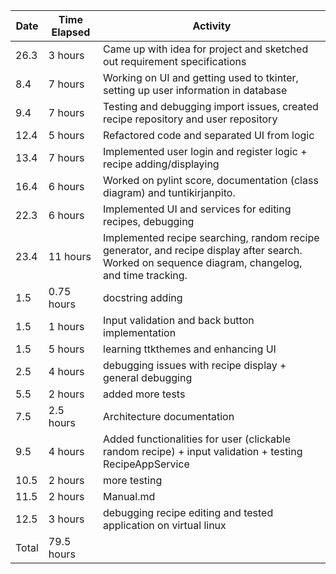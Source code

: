| Date   | Time Elapsed | Activity                                                      |
|--------|--------------|---------------------------------------------------------------|
| 26.3   | 3 hours      | Came up with idea for project and sketched out requirement specifications |
| 8.4    | 7 hours      | Working on UI and getting used to tkinter, setting up user information in database |
| 9.4    | 7 hours      | Testing and debugging import issues, created recipe repository and user repository |
| 12.4   | 5 hours      | Refactored code and separated UI from logic                   |
| 13.4   | 7 hours      | Implemented user login and register logic + recipe adding/displaying
| 16.4   | 6 hours      | Worked on pylint score, documentation (class diagram) and tuntikirjanpito.
|22.3	   |6 hours	      |Implemented UI and services for editing recipes, debugging 
|23.4	   |11 hours	    |Implemented recipe searching, random recipe generator, and recipe display after search. Worked on sequence diagram, changelog, and time tracking.
|1.5	   |0.75 hours	  | docstring adding  |
|1.5	   |1 hours	      | Input validation and back button implementation   |
|1.5     |5 hours       | learning ttkthemes and enhancing UI    |
|2.5	   |4 hours	      | debugging issues with recipe display + general debugging  |
|5.5     |2 hours       | added more tests                                               |
|7.5     |2.5 hours       | Architecture documentation                                           |
|9.5     |4 hours       | Added functionalities for user (clickable random recipe) + input validation + testing RecipeAppService                        |
|10.5   |2 hours      | more testing                                                               |
|11.5  |2 hours      |   Manual.md                                                             |
|12.5  |3 hours      |   debugging recipe editing and tested application on virtual linux                                                           |
|Total   |79.5 hours      |                                                                |

